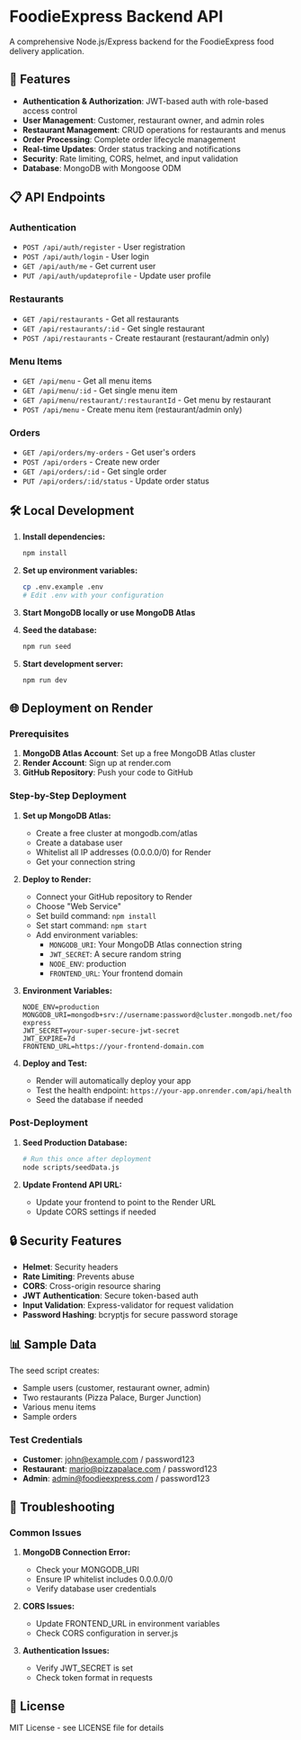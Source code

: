 # FoodieExpress Backend API

A comprehensive Node.js/Express backend for the FoodieExpress food delivery application.

## 🚀 Features

- **Authentication & Authorization**: JWT-based auth with role-based access control
- **User Management**: Customer, restaurant owner, and admin roles
- **Restaurant Management**: CRUD operations for restaurants and menus
- **Order Processing**: Complete order lifecycle management
- **Real-time Updates**: Order status tracking and notifications
- **Security**: Rate limiting, CORS, helmet, and input validation
- **Database**: MongoDB with Mongoose ODM

## 📋 API Endpoints

### Authentication
- `POST /api/auth/register` - User registration
- `POST /api/auth/login` - User login
- `GET /api/auth/me` - Get current user
- `PUT /api/auth/updateprofile` - Update user profile

### Restaurants
- `GET /api/restaurants` - Get all restaurants
- `GET /api/restaurants/:id` - Get single restaurant
- `POST /api/restaurants` - Create restaurant (restaurant/admin only)

### Menu Items
- `GET /api/menu` - Get all menu items
- `GET /api/menu/:id` - Get single menu item
- `GET /api/menu/restaurant/:restaurantId` - Get menu by restaurant
- `POST /api/menu` - Create menu item (restaurant/admin only)

### Orders
- `GET /api/orders/my-orders` - Get user's orders
- `POST /api/orders` - Create new order
- `GET /api/orders/:id` - Get single order
- `PUT /api/orders/:id/status` - Update order status

## 🛠️ Local Development

1. **Install dependencies:**
   ```bash
   npm install
   ```

2. **Set up environment variables:**
   ```bash
   cp .env.example .env
   # Edit .env with your configuration
   ```

3. **Start MongoDB locally or use MongoDB Atlas**

4. **Seed the database:**
   ```bash
   npm run seed
   ```

5. **Start development server:**
   ```bash
   npm run dev
   ```

## 🌐 Deployment on Render

### Prerequisites
1. **MongoDB Atlas Account**: Set up a free MongoDB Atlas cluster
2. **Render Account**: Sign up at render.com
3. **GitHub Repository**: Push your code to GitHub

### Step-by-Step Deployment

1. **Set up MongoDB Atlas:**
   - Create a free cluster at mongodb.com/atlas
   - Create a database user
   - Whitelist all IP addresses (0.0.0.0/0) for Render
   - Get your connection string

2. **Deploy to Render:**
   - Connect your GitHub repository to Render
   - Choose "Web Service"
   - Set build command: `npm install`
   - Set start command: `npm start`
   - Add environment variables:
     - `MONGODB_URI`: Your MongoDB Atlas connection string
     - `JWT_SECRET`: A secure random string
     - `NODE_ENV`: production
     - `FRONTEND_URL`: Your frontend domain

3. **Environment Variables:**
   ```
   NODE_ENV=production
   MONGODB_URI=mongodb+srv://username:password@cluster.mongodb.net/foodie-express
   JWT_SECRET=your-super-secure-jwt-secret
   JWT_EXPIRE=7d
   FRONTEND_URL=https://your-frontend-domain.com
   ```

4. **Deploy and Test:**
   - Render will automatically deploy your app
   - Test the health endpoint: `https://your-app.onrender.com/api/health`
   - Seed the database if needed

### Post-Deployment

1. **Seed Production Database:**
   ```bash
   # Run this once after deployment
   node scripts/seedData.js
   ```

2. **Update Frontend API URL:**
   - Update your frontend to point to the Render URL
   - Update CORS settings if needed

## 🔒 Security Features

- **Helmet**: Security headers
- **Rate Limiting**: Prevents abuse
- **CORS**: Cross-origin resource sharing
- **JWT Authentication**: Secure token-based auth
- **Input Validation**: Express-validator for request validation
- **Password Hashing**: bcryptjs for secure password storage

## 📊 Sample Data

The seed script creates:
- Sample users (customer, restaurant owner, admin)
- Two restaurants (Pizza Palace, Burger Junction)
- Various menu items
- Sample orders

### Test Credentials
- **Customer**: john@example.com / password123
- **Restaurant**: mario@pizzapalace.com / password123
- **Admin**: admin@foodieexpress.com / password123

## 🐛 Troubleshooting

### Common Issues

1. **MongoDB Connection Error:**
   - Check your MONGODB_URI
   - Ensure IP whitelist includes 0.0.0.0/0
   - Verify database user credentials

2. **CORS Issues:**
   - Update FRONTEND_URL in environment variables
   - Check CORS configuration in server.js

3. **Authentication Issues:**
   - Verify JWT_SECRET is set
   - Check token format in requests

## 📝 License

MIT License - see LICENSE file for details